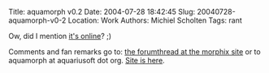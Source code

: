 Title: aquamorph v0.2
Date: 2004-07-28 18:42:45
Slug: 20040728-aquamorph-v0-2
Location: Work
Authors: Michiel Scholten
Tags: rant

<p>Ow, did I mention <a href="https://sourceforge.net/project/showfiles.php?group_id=71814&amp;package_id=83217&amp;release_id=256397">it's online</a>? ;)</p>
<p>Comments and fan remarks go to: <a href="http://www.morphix.org/modules/newbb/viewtopic.php?topic_id=1501&amp;forum=4&amp;jump=1">the        forumthread at the morphix site</a> or to aquamorph at aquariusoft dot org. <a href="/?section=linux&amp;page=aquamorph">Site is here</a>.</p>  